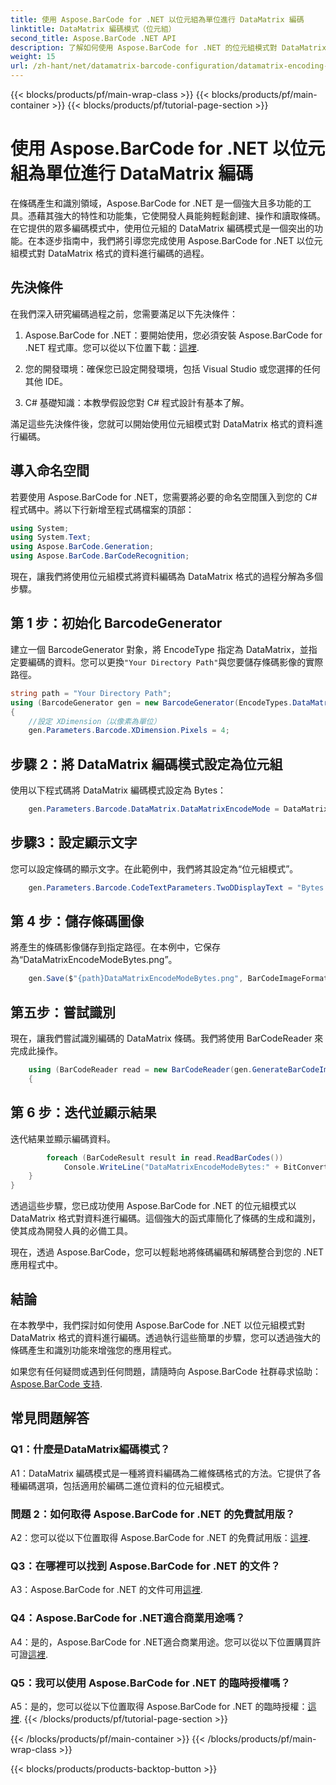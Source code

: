 ```yaml
---
title: 使用 Aspose.BarCode for .NET 以位元組為單位進行 DataMatrix 編碼
linktitle: DataMatrix 編碼模式（位元組）
second_title: Aspose.BarCode .NET API
description: 了解如何使用 Aspose.BarCode for .NET 的位元組模式對 DataMatrix 格式的資料進行編碼。請遵循我們的條碼產生和識別逐步指南。
weight: 15
url: /zh-hant/net/datamatrix-barcode-configuration/datamatrix-encoding-mode-bytes/
---
```


{{< blocks/products/pf/main-wrap-class >}}
{{< blocks/products/pf/main-container >}}
{{< blocks/products/pf/tutorial-page-section >}}

# 使用 Aspose.BarCode for .NET 以位元組為單位進行 DataMatrix 編碼

在條碼產生和識別領域，Aspose.BarCode for .NET 是一個強大且多功能的工具。憑藉其強大的特性和功能集，它使開發人員能夠輕鬆創建、操作和讀取條碼。在它提供的眾多編碼模式中，使用位元組的 DataMatrix 編碼模式是一個突出的功能。在本逐步指南中，我們將引導您完成使用 Aspose.BarCode for .NET 以位元組模式對 DataMatrix 格式的資料進行編碼的過程。

## 先決條件

在我們深入研究編碼過程之前，您需要滿足以下先決條件：

1.  Aspose.BarCode for .NET：要開始使用，您必須安裝 Aspose.BarCode for .NET 程式庫。您可以從以下位置下載：[這裡](https://releases.aspose.com/barcode/net/).

2. 您的開發環境：確保您已設定開發環境，包括 Visual Studio 或您選擇的任何其他 IDE。

3. C# 基礎知識：本教學假設您對 C# 程式設計有基本了解。

滿足這些先決條件後，您就可以開始使用位元組模式對 DataMatrix 格式的資料進行編碼。

## 導入命名空間

若要使用 Aspose.BarCode for .NET，您需要將必要的命名空間匯入到您的 C# 程式碼中。將以下行新增至程式碼檔案的頂部：

```csharp
using System;
using System.Text;
using Aspose.BarCode.Generation;
using Aspose.BarCode.BarCodeRecognition;
```

現在，讓我們將使用位元組模式將資料編碼為 DataMatrix 格式的過程分解為多個步驟。

## 第 1 步：初始化 BarcodeGenerator

建立一個 BarcodeGenerator 對象，將 EncodeType 指定為 DataMatrix，並指定要編碼的資料。您可以更換`"Your Directory Path"`與您要儲存條碼影像的實際路徑。

```csharp
string path = "Your Directory Path";
using (BarcodeGenerator gen = new BarcodeGenerator(EncodeTypes.DataMatrix, strBld.ToString()))
{
    //設定 XDimension（以像素為單位）
    gen.Parameters.Barcode.XDimension.Pixels = 4;
```

## 步驟 2：將 DataMatrix 編碼模式設定為位元組

使用以下程式碼將 DataMatrix 編碼模式設定為 Bytes：

```csharp
    gen.Parameters.Barcode.DataMatrix.DataMatrixEncodeMode = DataMatrixEncodeMode.Bytes;
```

## 步驟3：設定顯示文字

您可以設定條碼的顯示文字。在此範例中，我們將其設定為“位元組模式”。

```csharp
    gen.Parameters.Barcode.CodeTextParameters.TwoDDisplayText = "Bytes mode";
```

## 第 4 步：儲存條碼圖像

將產生的條碼影像儲存到指定路徑。在本例中，它保存為“DataMatrixEncodeModeBytes.png”。

```csharp
    gen.Save($"{path}DataMatrixEncodeModeBytes.png", BarCodeImageFormat.Png);
```

## 第五步：嘗試識別

現在，讓我們嘗試識別編碼的 DataMatrix 條碼。我們將使用 BarCodeReader 來完成此操作。

```csharp
    using (BarCodeReader read = new BarCodeReader(gen.GenerateBarCodeImage(), DecodeType.DataMatrix))
    {
```

## 第 6 步：迭代並顯示結果

迭代結果並顯示編碼資料。

```csharp
        foreach (BarCodeResult result in read.ReadBarCodes())
            Console.WriteLine("DataMatrixEncodeModeBytes:" + BitConverter.ToString(result.CodeBytes));
    }
}
```

透過這些步驟，您已成功使用 Aspose.BarCode for .NET 的位元組模式以 DataMatrix 格式對資料進行編碼。這個強大的函式庫簡化了條碼的生成和識別，使其成為開發人員的必備工具。

現在，透過 Aspose.BarCode，您可以輕鬆地將條碼編碼和解碼整合到您的 .NET 應用程式中。

## 結論

在本教學中，我們探討如何使用 Aspose.BarCode for .NET 以位元組模式對 DataMatrix 格式的資料進行編碼。透過執行這些簡單的步驟，您可以透過強大的條碼產生和識別功能來增強您的應用程式。

如果您有任何疑問或遇到任何問題，請隨時向 Aspose.BarCode 社群尋求協助：[Aspose.BarCode 支持](https://forum.aspose.com/c/barcode/13).

## 常見問題解答

### Q1：什麼是DataMatrix編碼模式？

A1：DataMatrix 編碼模式是一種將資料編碼為二維條碼格式的方法。它提供了各種編碼選項，包括適用於編碼二進位資料的位元組模式。

### 問題 2：如何取得 Aspose.BarCode for .NET 的免費試用版？

 A2：您可以從以下位置取得 Aspose.BarCode for .NET 的免費試用版：[這裡](https://releases.aspose.com/).

### Q3：在哪裡可以找到 Aspose.BarCode for .NET 的文件？

 A3：Aspose.BarCode for .NET 的文件可用[這裡](https://reference.aspose.com/barcode/net/).

### Q4：Aspose.BarCode for .NET適合商業用途嗎？

A4：是的，Aspose.BarCode for .NET適合商業用途。您可以從以下位置購買許可證[這裡](https://purchase.aspose.com/buy).

### Q5：我可以使用 Aspose.BarCode for .NET 的臨時授權嗎？

 A5：是的，您可以從以下位置取得 Aspose.BarCode for .NET 的臨時授權：[這裡](https://purchase.aspose.com/temporary-license/).
{{< /blocks/products/pf/tutorial-page-section >}}

{{< /blocks/products/pf/main-container >}}
{{< /blocks/products/pf/main-wrap-class >}}

{{< blocks/products/products-backtop-button >}}
